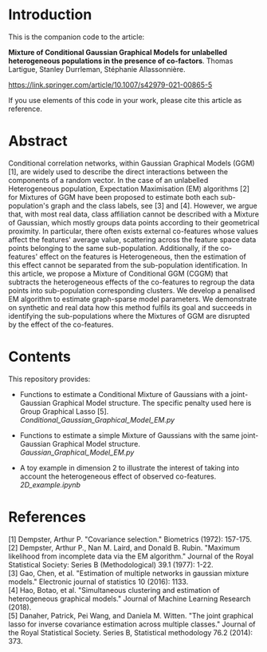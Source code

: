 # Introduction

This is the companion code to the article:


**Mixture of Conditional Gaussian Graphical Models for unlabelled heterogeneous populations in the presence of co-factors**. Thomas Lartigue, Stanley Durrleman, Stéphanie Allassonnière. 

https://link.springer.com/article/10.1007/s42979-021-00865-5

If you use elements of this code in your work, please cite this article as reference.

# Abstract

Conditional correlation networks, within Gaussian Graphical Models (GGM) [1], are widely used to describe the direct interactions between the components of a random vector. In the case of an unlabelled Heterogeneous population, Expectation Maximisation (EM) algorithms [2] for Mixtures of GGM have been proposed to estimate both each sub-population's graph and the class labels, see [3] and [4]. However, we argue that, with most real data, class affiliation cannot be described with a Mixture of Gaussian, which mostly groups data points according to their geometrical proximity. In particular, there often exists external co-features whose values affect the features' average value, scattering across the feature space data points belonging to the same sub-population. Additionally, if the co-features' effect on the features is Heterogeneous, then the estimation of this effect cannot be separated from the sub-population identification. In this article, we propose a Mixture of Conditional GGM (CGGM) that subtracts the heterogeneous effects of the co-features to regroup the data points into sub-population corresponding clusters. We develop a penalised EM algorithm to estimate graph-sparse model parameters. We demonstrate on synthetic and real data how this method fulfils its goal and succeeds in identifying the sub-populations where the Mixtures of GGM are disrupted by the effect of the co-features.

# Contents

This repository provides:

- Functions to estimate a Conditional Mixture of Gaussians with a joint-Gaussian Graphical Model structure. The specific penalty used here is Group Graphical Lasso [5].\
*Conditional_Gaussian_Graphical_Model_EM.py*

- Functions to estimate a simple Mixture of Gaussians with the same joint-Gaussian Graphical Model structure.\
*Gaussian_Graphical_Model_EM.py*

- A toy example in dimension 2 to illustrate the interest of taking into account the heterogeneous effect of observed co-features.\
*2D_example.ipynb*


# References

[1] Dempster, Arthur P. "Covariance selection." Biometrics (1972): 157-175.\
[2] Dempster, Arthur P., Nan M. Laird, and Donald B. Rubin. "Maximum likelihood from incomplete data via the EM algorithm." Journal of the Royal Statistical Society: Series B (Methodological) 39.1 (1977): 1-22.\
[3] Gao, Chen, et al. "Estimation of multiple networks in gaussian mixture models." Electronic journal of statistics 10 (2016): 1133.\
[4] Hao, Botao, et al. "Simultaneous clustering and estimation of heterogeneous graphical models." Journal of Machine Learning Research (2018).\
[5] Danaher, Patrick, Pei Wang, and Daniela M. Witten. "The joint graphical lasso for inverse covariance estimation across multiple classes." Journal of the Royal Statistical Society. Series B, Statistical methodology 76.2 (2014): 373.
